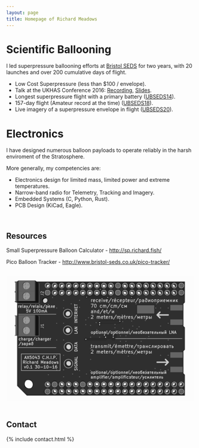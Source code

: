 ```yaml
---
layout: page
title: Homepage of Richard Meadows
---
```




# Scientific Ballooning

I led superpressure ballooning efforts at
[Bristol SEDS](http://www.bristol-seds.co.uk) for two years, with 20
launches and over 200 cumulative days of flight.


* Low Cost Superpressure (less than $100 / envelope).
* Talk at the UKHAS Conference 2016:
[Recording](https://www.youtube.com/watch?v=PQJAjDEq5AA&t=5h03m16s),
[Slides](https://github.com/richardeoin/a-quick-guide).
* Longest superpressure flight with a primary battery
([UBSEDS14](http://www.bristol-seds.co.uk/hab/flight/2016/03/07/ubseds14.html)).
* 157-day flight (Amateur record at the time)
([UBSEDS18](http://www.bristol-seds.co.uk/hab/flight/2016/08/17/ubseds18.html)).
* Live imagery of a superpressure envelope in flight
([UBSEDS20](http://www.bristol-seds.co.uk/hab/flight/2016/08/29/ubseds20.html)).

# Electronics

I have designed numerous balloon payloads to operate reliably in the harsh enviroment of the Stratosphere.

More generally, my competencies are:

* Electronics design for limited mass, limited power and extreme temperatures.
* Narrow-band radio for Telemetry, Tracking and Imagery.
* Embedded Systems (C, Python, Rust).
* PCB Design (KiCad, Eagle).

<br/>

## Resources

Small Superpressure Balloon Calculator - <a href="http://sp.richard.fish/">http://sp.richard.fish/</a>

Pico Balloon Tracker - <a href="http://www.bristol-seds.co.uk/pico-tracker/">http://www.bristol-seds.co.uk/pico-tracker/</a>

<br/>
<div class="row">
<div class="col-md-6 col-md-offset-3">
<img src="/assets/ax_chip_v0_1.png" class="img-responsive">
</div>
</div>
<br/>

## Contact

{% include contact.html %}

<br/>
